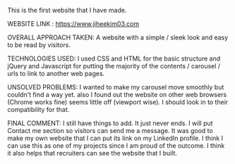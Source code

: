 This is the first website that I have made.

WEBSITE LINK : https://www.jiheekim03.com

OVERALL APPROACH TAKEN: A website with a simple / sleek look and easy to be read by visitors.

TECHNOLOGIES USED: I used CSS and HTML for the basic structure and 
jQuery and Javascript for putting the majority of the contents / carousel / urls to link to another web pages. 

UNSOLVED PROBLEMS: I wanted to make my carousel move smoothly but couldn't find a way yet.
also I found out the website on other web browsers (Chrome works fine) seems little off (viewport wise). 
I should look in to their compatibility for that.

FINAL COMMENT: I still have things to add. It just never ends. I will put Contact me section so visitors can 
send me a message. It was good to make my own website that I can put its link on my LinkedIn profile. 
I think I can use this as one of my projects since I am proud of the outcome. 
I think it also helps that recruiters can see the website that I built.
